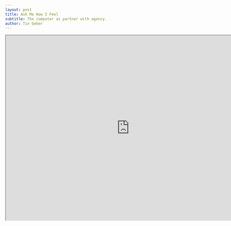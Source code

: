 ```yaml
---
layout: post
title: Ask Me How I Feel
subtitle: The computer as partner with agency.
author: Tin Geber
---
```




<iframe src="https://www.openprocessing.org/sketch/484126/embed/" width="800" height="600"></iframe>
